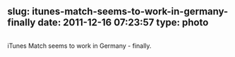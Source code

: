 slug: itunes-match-seems-to-work-in-germany-finally
date: 2011-12-16 07:23:57
type: photo
---

<img src="{{@asset.url swerner/tumblr/2011-12-16-itunes-match-seems-to-work-in-germany-finally-399987c59f.png}}" alt=""/>

iTunes Match seems to work in Germany - finally.
